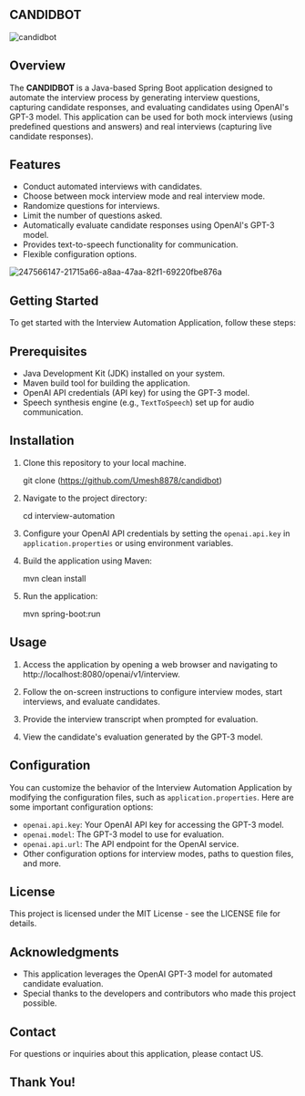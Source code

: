 ## CANDIDBOT

![candidbot](https://github.com/Umesh8878/candidbot/assets/115473268/8c49230c-e0c1-4830-8deb-930ef3fdd265)

## Overview

The **CANDIDBOT** is a Java-based Spring Boot application designed to automate the interview process by generating interview questions, capturing candidate responses, and evaluating candidates using OpenAI's GPT-3 model. This application can be used for both mock interviews (using predefined questions and answers) and real interviews (capturing live candidate responses).

## Features

- Conduct automated interviews with candidates.
- Choose between mock interview mode and real interview mode.
- Randomize questions for interviews.
- Limit the number of questions asked.
- Automatically evaluate candidate responses using OpenAI's GPT-3 model.
- Provides text-to-speech functionality for communication.
- Flexible configuration options.

![247566147-21715a66-a8aa-47aa-82f1-69220fbe876a](https://github.com/Umesh8878/candidbot/assets/115473268/b7fa0bbd-3316-4114-93d2-b5220acb40c7)


## Getting Started

To get started with the Interview Automation Application, follow these steps:

## Prerequisites

- Java Development Kit (JDK) installed on your system.
- Maven build tool for building the application.
- OpenAI API credentials (API key) for using the GPT-3 model.
- Speech synthesis engine (e.g., `TextToSpeech`) set up for audio communication.

## Installation

1. Clone this repository to your local machine.
   
    git clone (https://github.com/Umesh8878/candidbot)

1. Navigate to the project directory:

    cd interview-automation

2. Configure your OpenAI API credentials by setting the `openai.api.key` in `application.properties` or using environment variables.

3. Build the application using Maven:

    mvn clean install

4. Run the application:

    mvn spring-boot:run

## Usage

1. Access the application by opening a web browser and navigating to http://localhost:8080/openai/v1/interview.

2. Follow the on-screen instructions to configure interview modes, start interviews, and evaluate candidates.

3. Provide the interview transcript when prompted for evaluation.

4. View the candidate's evaluation generated by the GPT-3 model.

## Configuration

You can customize the behavior of the Interview Automation Application by modifying the configuration files, such as `application.properties`. Here are some important configuration options:

- `openai.api.key`: Your OpenAI API key for accessing the GPT-3 model.
- `openai.model`: The GPT-3 model to use for evaluation.
- `openai.api.url`: The API endpoint for the OpenAI service.
- Other configuration options for interview modes, paths to question files, and more.

## License

This project is licensed under the MIT License - see the LICENSE file for details.

## Acknowledgments

- This application leverages the OpenAI GPT-3 model for automated candidate evaluation.
- Special thanks to the developers and contributors who made this project possible.

## Contact
For questions or inquiries about this application, please contact US.

## Thank You!
